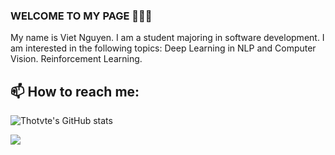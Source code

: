 ### WELCOME TO MY PAGE 👋👋👋
My name is Viet Nguyen. I am a student majoring in software development. I am interested in the following topics: Deep Learning in NLP and Computer Vision. Reinforcement Learning.<br>
## 📫 How to reach me: 

![Thotvte's GitHub stats](https://github-readme-stats-git-masterrstaa-rickstaa.vercel.app/api?username=thotvte&show_icons=true&theme=tokyonight&hide=contribs,prs,issues)

<a href="https://github.com/thotvte/Web_film">
  <!-- Change the `github-readme-stats.anuraghazra1.vercel.app` to `github-readme-stats.vercel.app`  -->
  <img align="center" src="https://github-readme-stats.vercel.app/api/pin/?username=thotvte&repo=Web_film&theme=radical" />
</a>

